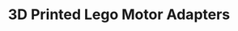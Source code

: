 ---
title:  3D Printed Lego Motor Adapters
layout: post
excerpt: Adapters to use common components with lego technic.
permalink: /projects/lego_adapters

img:
    src: /assets/projects/lego_adapters/bw_thumbnail.svg
    alt: 
    class: invertable
---